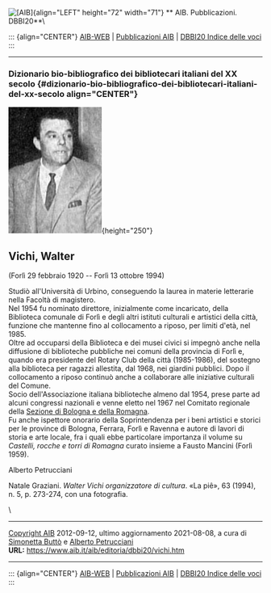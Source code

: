 ![\[AIB\]](/aib/wi/aibv72.gif){align="LEFT" height="72" width="71"}
** AIB. Pubblicazioni. DBBI20**\

::: {align="CENTER"}
[AIB-WEB](/) \| [Pubblicazioni AIB](/pubblicazioni/) \| [DBBI20 Indice
delle voci](dbbi20.htm)
:::

------------------------------------------------------------------------

### Dizionario bio-bibliografico dei bibliotecari italiani del XX secolo {#dizionario-bio-bibliografico-dei-bibliotecari-italiani-del-xx-secolo align="CENTER"}

![\[Ritratto\]](vichi.jpg){height="250"}

## Vichi, Walter

(Forlì 29 febbraio 1920 -- Forlì 13 ottobre 1994)

Studiò all\'Università di Urbino, conseguendo la laurea in materie
letterarie nella Facoltà di magistero.\
Nel 1954 fu nominato direttore, inizialmente come incaricato, della
Biblioteca comunale di Forlì e degli altri istituti culturali e
artistici della città, funzione che mantenne fino al collocamento a
riposo, per limiti d\'età, nel 1985.\
Oltre ad occuparsi della Biblioteca e dei musei civici si impegnò anche
nella diffusione di biblioteche pubbliche nei comuni della provincia di
Forlì e, quando era presidente del Rotary Club della città (1985-1986),
del sostegno alla biblioteca per ragazzi allestita, dal 1968, nei
giardini pubblici. Dopo il collocamento a riposo continuò anche a
collaborare alle iniziative culturali del Comune.\
Socio dell\'Associazione italiana biblioteche almeno dal 1954, prese
parte ad alcuni congressi nazionali e venne eletto nel 1967 nel Comitato
regionale della [Sezione di Bologna e della
Romagna](/aib/stor/sezioni/romagna.htm).\
Fu anche ispettore onorario della Soprintendenza per i beni artistici e
storici per le province di Bologna, Ferrara, Forlì e Ravenna e autore di
lavori di storia e arte locale, fra i quali ebbe particolare importanza
il volume su *Castelli, rocche e torri di Romagna* curato insieme a
Fausto Mancini (Forlì 1959).

Alberto Petrucciani

Natale Graziani. *Walter Vichi organizzatore di cultura*. «La piê», 63
(1994), n. 5, p. 273-274, con una fotografia.

\

------------------------------------------------------------------------

[Copyright AIB](/su-questo-sito/dichiarazione-di-copyright-aib-web/)
2012-09-12, ultimo aggiornamento 2021-08-08, a cura di [Simonetta
Buttò](/aib/redazione3.htm) e [Alberto
Petrucciani](/su-questo-sito/redazione-aib-web/)\
**URL:** https://www.aib.it/aib/editoria/dbbi20/vichi.htm

------------------------------------------------------------------------

::: {align="CENTER"}
[AIB-WEB](/) \| [Pubblicazioni AIB](/pubblicazioni/) \| [DBBI20 Indice
delle voci](dbbi20.htm)
:::

